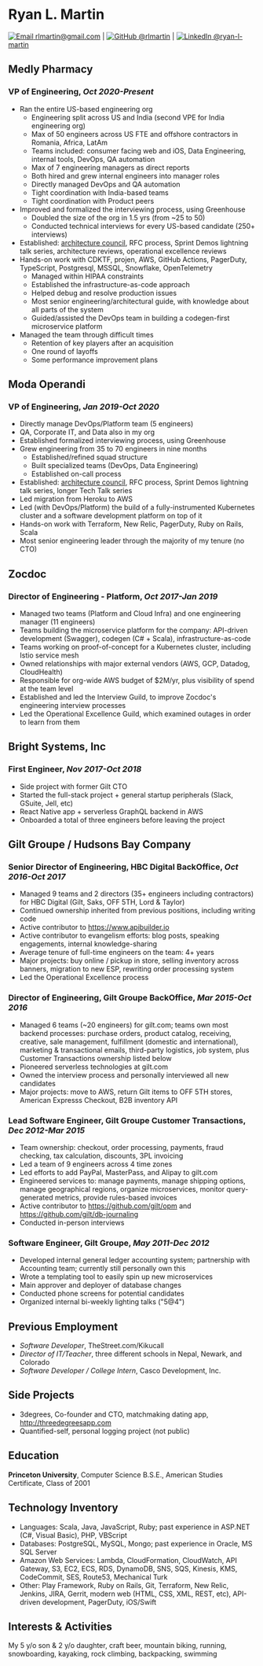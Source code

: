 # Ryan L. Martin

[![Email](images/email.png) rlmartin@gmail.com](mailto:rlmartin@gmail.com) | [![GitHub](images/github.png) @rlmartin](https://github.com/rlmartin) | [![LinkedIn](images/linkedin.png) @ryan-l-martin](https://www.linkedin.com/in/ryan-l-martin)

## Medly Pharmacy
### VP of Engineering, _Oct 2020-Present_
* Ran the entire US-based engineering org
  * Engineering split across US and India (second VPE for India engineering org)
  * Max of 50 engineers across US FTE and offshore contractors in Romania, Africa, LatAm
  * Teams included: consumer facing web and iOS, Data Engineering, internal tools, DevOps, QA automation
  * Max of 7 engineering managers as direct reports
  * Both hired and grew internal engineers into manager roles
  * Directly managed DevOps and QA automation
  * Tight coordination with India-based teams
  * Tight coordination with Product peers
* Improved and formalized the interviewing process, using Greenhouse
  * Doubled the size of the org in 1.5 yrs (from ~25 to 50)
  * Conducted technical interviews for every US-based candidate (250+ interviews)
* Established: [architecture council](https://github.com/medlypharmacy/hippoc), RFC process, Sprint Demos lightning talk series, architecture reviews, operational excellence reviews
* Hands-on work with CDKTF, projen, AWS, GitHub Actions, PagerDuty, TypeScript, Postgresql, MSSQL, Snowflake, OpenTelemetry
  * Managed within HIPAA constraints
  * Established the infrastructure-as-code approach
  * Helped debug and resolve production issues
  * Most senior engineering/architectural guide, with knowledge about all parts of the system
  * Guided/assisted the DevOps team in building a codegen-first microservice platform
* Managed the team through difficult times
  * Retention of key players after an acquisition
  * One round of layoffs
  * Some performance improvement plans


## Moda Operandi
### VP of Engineering, _Jan 2019-Oct 2020_
* Directly manage DevOps/Platform team (5 engineers)
* QA, Corporate IT, and Data also in my org
* Established formalized interviewing process, using Greenhouse
* Grew engineering from 35 to 70 engineers in nine months
  * Established/refined squad structure
  * Built specialized teams (DevOps, Data Engineering)
  * Established on-call process
* Established: [architecture council](https://github.com/ModaOperandi/agora), RFC process, Sprint Demos lightning talk series, longer Tech Talk series
* Led migration from Heroku to AWS
* Led (with DevOps/Platform) the build of a fully-instrumented Kubernetes cluster and a software development platform on top of it
* Hands-on work with Terraform, New Relic, PagerDuty, Ruby on Rails, Scala
* Most senior engineering leader through the majority of my tenure (no CTO)

## Zocdoc
### Director of Engineering - Platform, _Oct 2017-Jan 2019_
* Managed two teams (Platform and Cloud Infra) and one engineering manager (11 engineers)
* Teams building the microservice platform for the company: API-driven development (Swagger), codegen (C# + Scala), infrastructure-as-code
* Teams working on proof-of-concept for a Kubernetes cluster, including Istio service mesh
* Owned relationships with major external vendors (AWS, GCP, Datadog, CloudHealth)
* Responsible for org-wide AWS budget of $2M/yr, plus visibility of spend at the team level
* Established and led the Interview Guild, to improve Zocdoc's engineering interview processes
* Led the Operational Excellence Guild, which examined outages in order to learn from them

## Bright Systems, Inc
### First Engineer, _Nov 2017-Oct 2018_
* Side project with former Gilt CTO
* Started the full-stack project + general startup peripherals (Slack, GSuite, Jell, etc)
* React Native app + serverless GraphQL backend in AWS
* Onboarded a total of three engineers before leaving the project

## Gilt Groupe / Hudsons Bay Company
### Senior Director of Engineering, HBC Digital BackOffice, _Oct 2016-Oct 2017_
* Managed 9 teams and 2 directors (35+ engineers including contractors) for HBC Digital (Gilt, Saks, OFF 5TH, Lord & Taylor)
* Continued ownership inherited from previous positions, including writing code
* Active contributor to https://www.apibuilder.io
* Active contributor to evangelism efforts: blog posts, speaking engagements, internal knowledge-sharing
* Average tenure of full-time engineers on the team: 4+ years
* Major projects: buy online / pickup in store, selling inventory across banners, migration to new ESP, rewriting order processing system
* Led the Operational Excellence process

### Director of Engineering, Gilt Groupe BackOffice, _Mar 2015-Oct 2016_
* Managed 6 teams (~20 engineers) for gilt.com; teams own most backend processes: purchase orders, product catalog, receiving, creative, sale management, fulfillment (domestic and international), marketing & transactional emails, third-party logistics, job system, plus Customer Transactions ownership listed below
* Pioneered serverless technologies at gilt.com
* Owned the interview process and personally interviewed all new candidates
* Major projects: move to AWS, return Gilt items to OFF 5TH stores, American Expresss Checkout, B2B inventory API

### Lead Software Engineer, Gilt Groupe Customer Transactions, _Dec 2012-Mar 2015_
* Team ownership: checkout, order processing, payments, fraud checking, tax calculation, discounts, 3PL invoicing
* Led a team of 9 engineers across 4 time zones
* Led efforts to add PayPal, MasterPass, and Alipay to gilt.com
* Engineered services to: manage payments, manage shipping options, manage geographical regions, organize microservices, monitor query-generated metrics, provide rules-based invoices
* Active contributor to https://github.com/gilt/opm and https://github.com/gilt/db-journaling
* Conducted in-person interviews

### Software Engineer, Gilt Groupe, _May 2011-Dec 2012_
* Developed internal general ledger accounting system; partnership with Accounting team; currently still personally own this
* Wrote a templating tool to easily spin up new microservices
* Main approver and deployer of database changes
* Conducted phone screens for potential candidates
* Organized internal bi-weekly lighting talks ("5@4")

## Previous Employment
* _Software Developer_, TheStreet.com/Kikucall
* _Director of IT/Teacher_, three different schools in Nepal, Newark, and Colorado
* _Software Developer / College Intern_, Casco Development, Inc.

## Side Projects
* 3degrees, Co-founder and CTO, matchmaking dating app, http://threedegreesapp.com
* Quantified-self, personal logging project (not public)

## Education
**Princeton University**, Computer Science B.S.E., American Studies Certificate, Class of 2001

## Technology Inventory
* Languages: Scala, Java, JavaScript, Ruby; past experience in ASP.NET (C#, Visual Basic), PHP, VBScript
* Databases: PostgreSQL, MySQL, Mongo; past experience in Oracle, MS SQL Server
* Amazon Web Services: Lambda, CloudFormation, CloudWatch, API Gateway, S3, EC2, ECS, RDS, DynamoDB, SNS, SQS, Kinesis, KMS, CodeCommit, SES, Route53, Mechanical Turk
* Other: Play Framework, Ruby on Rails, Git, Terraform, New Relic, Jenkins, JIRA, Gerrit, modern web (HTML, CSS, XML, REST, etc), API-driven development, PagerDuty, iOS/Swift

## Interests & Activities
My 5 y/o son & 2 y/o daughter, craft beer, mountain biking, running, snowboarding, kayaking, rock climbing, backpacking, swimming